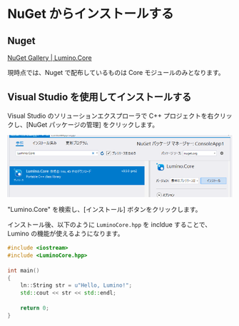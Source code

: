 NuGet からインストールする
========

Nuget
--------
[NuGet Gallery | Lumino.Core](https://www.nuget.org/packages/Lumino.Core/)

現時点では、Nuget で配布しているものは Core モジュールのみとなります。


Visual Studio を使用してインストールする
--------
Visual Studio のソリューションエクスプローラで C++ プロジェクトを右クリックし、[NuGet パッケージの管理] をクリックします。

![](img/nuget-1.png)

"Lumino.Core" を検索し、[インストール] ボタンをクリックします。

インストール後、以下のように `LuminoCore.hpp` を incldue することで、Lumino の機能が使えるようになります。

```cpp
#include <iostream>
#include <LuminoCore.hpp>

int main()
{
	ln::String str = u"Hello, Lumino!";
	std::cout << str << std::endl;

    return 0;
}
```



